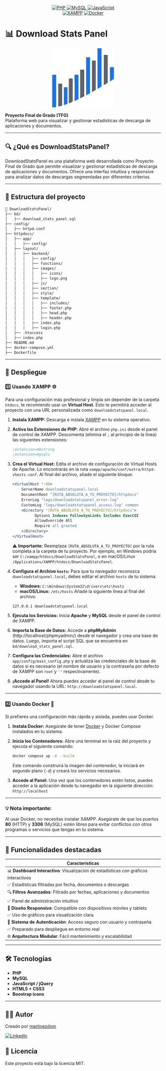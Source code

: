 <p align="center">
  <a href="#"><img alt="PHP" src="https://img.shields.io/badge/PHP-777BB4?style=for-the-badge&logo=php&logoColor=white"/></a>
  <a href="#"><img alt="MySQL" src="https://img.shields.io/badge/MySQL-4479A1?style=for-the-badge&logo=mysql&logoColor=white"/></a>
  <a href="#"><img alt="JavaScript" src="https://img.shields.io/badge/JavaScript-F7DF1E?style=for-the-badge&logo=javascript&logoColor=black"/></a>
</br>
  <a href="#"><img alt="XAMPP" src="https://img.shields.io/badge/XAMPP-FB7A24?style=for-the-badge&logo=xampp&logoColor=white"/></a>
  <a href="#"><img alt="Docker" src="https://img.shields.io/badge/Docker-2496ED?style=for-the-badge&logo=docker&logoColor=white"/></a>
</p>

# 📊 Download Stats Panel

<p align="center">
  <img src="https://github.com/martinezdom/DownloadStatsPanel/blob/main/httpdocs/layout/backend/images/logo.png?raw=true" alt="Logo" width="200"/>
</p>

**Proyecto Final de Grado (TFG)**  
Plataforma web para visualizar y gestionar estadísticas de descarga de aplicaciones y documentos.

---

## 🔍 ¿Qué es DownloadStatsPanel?

DownloadStatsPanel es una plataforma web desarrollada como Proyecto Final de Grado que permite visualizar y gestionar estadísticas de descarga de aplicaciones y documentos. Ofrece una interfaz intuitiva y responsive para analizar datos de descargas segmentadas por diferentes criterios.

---

## 🧩 Estructura del proyecto

```
📂 DownloadStatsPanel/
├── bd/
│   ├── download_stats_panel.sql
├── config/
│   ├── httpd.conf
├── httpdocs/
│   ├── app/
│   │   ├── config/
│   ├── layout/
│   │   ├── backend/
│   │   │   ├── config/
│   │   │   ├── functions/
│   │   │   ├── images/
│   │   │   │   ├── icons/
│   │   │   │   ├── logo.png
│   │   │   ├── js/
│   │   │   ├── section/
│   │   │   ├── style/
│   │   │   ├── template/
│   │   │   │   ├── includes/
│   │   │   │   ├── footer.php
│   │   │   │   ├── head.php
│   │   │   │   ├── header.php
│   │   │   ├── index.php
│   │   │   ├── login.php
│   ├── .htaccess
│   ├── index.php
├── README.md
├── docker-compose.yml
├── Dockerfile
```

---

## 🚀 Despliegue

### 1️⃣ Usando XAMPP ⚙️

Para una configuración más profesional y limpia sin depender de la carpeta `htdocs`, te recomiendo usar un **Virtual Host**. Esto te permitirá acceder al proyecto con una URL personalizada como `downloadstatspanel.local`.

1.  **Instala XAMPP:**
    Descarga e instala [XAMPP](https://www.apachefriends.org/es/index.html) en tu sistema operativo.

2.  **Activa las Extensiones de PHP:**
    Abre el archivo `php.ini` desde el panel de control de XAMPP. Descomenta (elimina el `;` al principio de la línea) las siguientes extensiones:
    ```ini
    ;extension=mbstring
    ;extension=mysqli
    ```

3.  **Crea el Virtual Host:**
    Edita el archivo de configuración de Virtual Hosts de Apache. Lo encontrarás en la ruta `xampp/apache/conf/extra/httpd-vhosts.conf`. Al final del archivo, añade el siguiente bloque:
    ```apache
    <VirtualHost *:80>
        ServerName downloadstatspanel.local
        DocumentRoot "[RUTA_ABSOLUTA_A_TU_PROYECTO]/httpdocs"
        ErrorLog "logs/downloadstatspanel_error.log"
        CustomLog "logs/downloadstatspanel_access.log" common
        <Directory "[RUTA_ABSOLUTA_A_TU_PROYECTO]/httpdocs">
		      Options Indexes FollowSymLinks Includes ExecCGI
		      AllowOverride All
		      Require all granted
        </Directory>
    </VirtualHost>
    ```
    ⚠️ **Importante:** Reemplaza `[RUTA_ABSOLUTA_A_TU_PROYECTO]` por la ruta completa a la carpeta de tu proyecto. Por ejemplo, en Windows podría ser `C:/xampp/htdocs/DownloadStatsPanel`, o en macOS/Linux `/Applications/XAMPP/htdocs/DownloadStatsPanel`.

4.  **Configura el Archivo `hosts`:**
    Para que tu navegador reconozca `downloadstatspanel.local`, debes editar el archivo `hosts` de tu sistema.
    * **Windows:** `C:\Windows\System32\drivers\etc\hosts`
    * **macOS/Linux:** `/etc/hosts`
    Añade la siguiente línea al final del archivo:
    ```
    127.0.0.1 downloadstatspanel.local
    ```

6.  **Ejecuta los Servicios:**
    Inicia **Apache** y **MySQL** desde el panel de control de XAMPP.

7.  **Importa la Base de Datos:**
    Accede a **phpMyAdmin** (http://localhost/phpmyadmin/) desde el navegador y crea una base de datos. Luego, importa el script SQL que se encuentra en  `bd/download_stats_panel.sql`.

8.  **Configura las Credenciales:**
    Abre el archivo `app/config/main_config.php` y actualiza las credenciales de la base de datos si es necesario (el nombre de usuario y la contraseña por defecto de XAMPP son `root` y `''` respectivamente).

9.  **¡Accede al Panel!**
    Ahora puedes acceder al panel de control desde tu navegador usando la URL: `http://downloadstatspanel.local`.

---

### 2️⃣ Usando Docker 🐳

Si prefieres una configuración más rápida y aislada, puedes usar Docker.

1.  **Instala Docker:**
    Asegúrate de tener [Docker](https://www.docker.com/get-started) y Docker Compose instalados en tu sistema.

2.  **Inicia los Contenedores:**
    Abre una terminal en la raíz del proyecto y ejecuta el siguiente comando:
    ```sh
    docker compose up -d --build
    ```
    Este comando construirá la imagen del contenedor, la iniciará en segundo plano (`-d`) y creará los servicios necesarios.

3.  **Accede al Panel:**
    Una vez que los contenedores estén listos, puedes acceder a la aplicación desde tu navegador en la siguiente dirección:
    `http://localhost`

---

### 💡 Nota importante:
Al usar Docker, no necesitas instalar XAMPP. Asegúrate de que los puertos **80** (HTTP) y **3306** (MySQL) estén libres para evitar conflictos con otros programas o servicios que tengas en tu sistema.

---

## 🧠 Funcionalidades destacadas

| Características |
|----------------|
| 📊 **Dashboard Interactivo**: Visualización de estadísticas con gráficos interactivos |
| ✅ Estadísticas filtradas por fecha, documentos o descargas |
| 🔍 **Filtros Avanzados**: Filtrado por fechas, aplicaciones y documentos |
| ✅ Panel de administración intuitivo |
| 📱 **Diseño Responsive**: Compatible con dispositivos móviles y tablets |
| ✅ Uso de gráficos para visualización clara |
| 🔐 **Sistema de Autenticación**: Acceso seguro con usuario y contraseña |
| ✅ Preparado para despliegue en entorno real |
| 🌐 **Arquitectura Modular**: Fácil mantenimiento y escalabilidad|

---

## 🛠️ Tecnologías

- **PHP**
- **MySQL**
- **JavaScript / jQuery**
- **HTML5 + CSS3**
- **Boostrap icons**

---

## 👨‍💻 Autor

Creado por [martinezdom](https://github.com/martinezdom)

[![LinkedIn](https://img.shields.io/badge/LinkedIn-Miguel%20%C3%81ngel%20Mart%C3%ADnez-blue?style=for-the-badge&logo=linkedin)](https://www.linkedin.com/in/martinezdom)

## 📄 Licencia

Este proyecto está bajo la licencia MIT.
